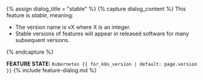 {% assign dialog_title = "stable" %}
{% capture dialog_content %}
This feature is *stable*, meaning:

* The version name is vX where X is an integer.
* Stable versions of features will appear in released software for many subsequent versions.

{% endcapture %}

**FEATURE STATE:** `Kubernetes {{ for_k8s_version | default: page.version }}` {% include feature-dialog.md %}
